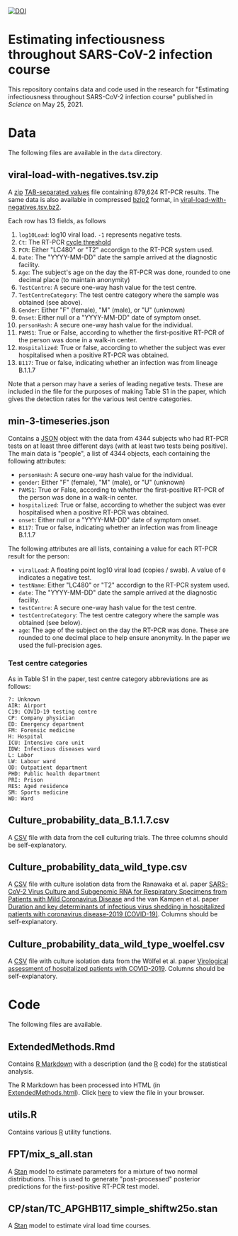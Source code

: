[![DOI](https://zenodo.org/badge/348435588.svg)](https://zenodo.org/badge/latestdoi/348435588)

# Estimating infectiousness throughout SARS-CoV-2 infection course

This repository contains data and code used in the research for "Estimating
infectiousness throughout SARS-CoV-2 infection course" published in
_Science_ on May 25, 2021.

# Data

The following files are available in the `data` directory.

## viral-load-with-negatives.tsv.zip

A [zip](https://en.wikipedia.org/wiki/ZIP_(file_format))
[TAB-separated values](https://en.wikipedia.org/wiki/Tab-separated_values)
file containing 879,624 RT-PCR results.  The same data is also available in
compressed [bzip2](https://en.wikipedia.org/wiki/Bzip2) format, in
[viral-load-with-negatives.tsv.bz2](data/viral-load-with-negatives.tsv.bz2).

Each row has 13 fields, as follows

1. `log10Load`: log10 viral load. `-1` represents negative tests.
1. `Ct`: The RT-PCR [cycle threshold](https://duckduckgo.com/?q=pcr+cycle+threshold)
1. `PCR`: Either "LC480" or "T2" accordign to the RT-PCR system used.
1. `Date`: The "YYYY-MM-DD" date the sample arrived at the diagnostic
   facility.
1. `Age`: The subject's age on the day the RT-PCR was done, rounded to one
   decimal place (to maintain anonymity)
1. `TestCentre`: A secure one-way hash value for the test centre.
1. `TestCentreCategory`: The test centre category where the sample was
   obtained (see above).
1. `Gender`: Either "F" (female), "M" (male), or "U" (unknown)
1. `Onset`: Either null or a "YYYY-MM-DD" date of symptom onset.
1. `personHash`: A secure one-way hash value for the individual.
1. `PAMS1`: True or False, according to whether the first-positive RT-PCR of
   the person was done in a walk-in center.
1. `Hospitalized`: True or false, according to whether the subject was ever
   hospitalised when a positive RT-PCR was obtained.
1. `B117`: True or false, indicating whether an infection was from lineage
   B.1.1.7

Note that a person may have a series of leading negative tests. These are
included in the file for the purposes of making Table S1 in the paper,
which gives the detection rates for the various test centre categories.

## min-3-timeseries.json

Contains a [JSON](https://en.wikipedia.org/wiki/JSON) object with the data
from 4344 subjects who had RT-PCR tests on at least three different days
(with at least two tests being positive). The main data is "people", a list
of 4344 objects, each containing the following attributes:

* `personHash`: A secure one-way hash value for the individual.
* `gender`: Either "F" (female), "M" (male), or "U" (unknown)
* `PAMS1`: True or False, according to whether the first-positive RT-PCR of
  the person was done in a walk-in center.
* `hospitalized`: True or false, according to whether the subject was ever
  hospitalised when a positive RT-PCR was obtained.
* `onset`: Either null or a "YYYY-MM-DD" date of symptom onset.
* `B117`: True or false, indicating whether an infection was from lineage
  B.1.1.7

The following attributes are all lists, containing a value for each RT-PCR
result for the person:

* `viralLoad`: A floating point log10 viral load (copies / swab). A value of `0`
  indicates a negative test.
* `testName`: Either "LC480" or "T2" accordign to the RT-PCR system used.
* `date`: The "YYYY-MM-DD" date the sample arrived at the diagnostic
  facility.
* `testCentre`: A secure one-way hash value for the test centre.
* `testCentreCategory`: The test centre category where the sample was
  obtained (see below).
* `age`: The age of the subject on the day the RT-PCR was done. These are
  rounded to one decimal place to help ensure anonymity. In the paper we
  used the full-precision ages.

### Test centre categories

As in Table S1 in the paper, test centre category abbreviations are as follows:

    ?: Unknown
    AIR: Airport
    C19: COVID-19 testing centre
    CP: Company physician
    ED: Emergency department
    FM: Forensic medicine
    H: Hospital
    ICU: Intensive care unit
    IDW: Infectious diseases ward
    L: Labor
    LW: Labour ward
    OD: Outpatient department
    PHD: Public health department
    PRI: Prison
    RES: Aged residence
    SM: Sports medicine
    WD: Ward

## Culture_probability_data_B.1.1.7.csv

A [CSV](https://en.wikipedia.org/wiki/Comma-separated_values) file with data
from the cell culturing trials. The three columns should be
self-explanatory.

## Culture_probability_data_wild_type.csv

A [CSV](https://en.wikipedia.org/wiki/Comma-separated_values) file with
culture isolation data from the Ranawaka et al. paper
[SARS-CoV-2 Virus Culture and Subgenomic RNA for Respiratory Specimens from Patients with Mild Coronavirus Disease](https://wwwnc.cdc.gov/eid/article/26/11/20-3219_article)
and the van Kampen et al. paper
[Duration and key determinants of infectious virus shedding in hospitalized patients with coronavirus disease-2019 (COVID-19)](https://www.nature.com/articles/s41467-020-20568-4). Columns
should be self-explanatory.

## Culture_probability_data_wild_type_woelfel.csv

A [CSV](https://en.wikipedia.org/wiki/Comma-separated_values) file with
culture isolation data from the Wölfel et al. paper
[Virological assessment of hospitalized patients with COVID-2019](https://www.nature.com/articles/s41586-020-2196-x).
Columns should be self-explanatory.

# Code

The following files are available.

## ExtendedMethods.Rmd

Contains [R Markdown](https://rmarkdown.rstudio.com/) with a description
(and the [R](https://www.r-project.org/) code) for the statistical
analysis.

The R Markdown has been processed into HTML (in
[ExtendedMethods.html](ExtendedMethods.html)). Click
[here](http://htmlpreview.github.io/?https://github.com/VirologyCharite/SARS-CoV-2-VL-paper/blob/main/ExtendedMethods.html)
to view the file in your browser.

## utils.R

Contains various [R](https://www.r-project.org/) utility functions.

## FPT/mix_s_all.stan

A [Stan](https://mc-stan.org/) model to estimate parameters for a mixture
of two normal distributions. This is used to generate "post-processed"
posterior predictions for the first-positive RT-PCR test model.

## CP/stan/TC_APGHB117_simple_shiftw25o.stan

A [Stan](https://mc-stan.org/) model to estimate viral load time courses.
